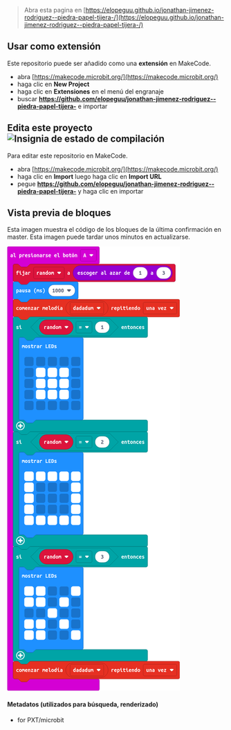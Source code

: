 
> Abra esta pagina en [https://elopeguu.github.io/jonathan-jimenez-rodriguez--piedra-papel-tijera-/](https://elopeguu.github.io/jonathan-jimenez-rodriguez--piedra-papel-tijera-/)

## Usar como extensión

Este repositorio puede ser añadido como una **extensión** en MakeCode.

* abra [https://makecode.microbit.org/](https://makecode.microbit.org/)
* haga clic en **New Project**
* haga clic en **Extensiones** en el menú del engranaje
* buscar **https://github.com/elopeguu/jonathan-jimenez-rodriguez--piedra-papel-tijera-** e importar

## Edita este proyecto ![Insignia de estado de compilación](https://github.com/elopeguu/jonathan-jimenez-rodriguez--piedra-papel-tijera-/workflows/MakeCode/badge.svg)

Para editar este repositorio en MakeCode.

* abra [https://makecode.microbit.org/](https://makecode.microbit.org/)
* haga clic en **Import** luego haga clic en **Import URL**
* pegue **https://github.com/elopeguu/jonathan-jimenez-rodriguez--piedra-papel-tijera-** y haga clic en importar

## Vista previa de bloques

Esta imagen muestra el código de los bloques de la última confirmación en master.
Esta imagen puede tardar unos minutos en actualizarse.

![Una vista renderizada de los bloques](https://github.com/elopeguu/jonathan-jimenez-rodriguez--piedra-papel-tijera-/raw/master/.github/makecode/blocks.png)

#### Metadatos (utilizados para búsqueda, renderizado)

* for PXT/microbit
<script src="https://makecode.com/gh-pages-embed.js"></script><script>makeCodeRender("{{ site.makecode.home_url }}", "{{ site.github.owner_name }}/{{ site.github.repository_name }}");</script>
